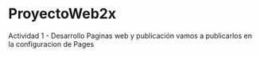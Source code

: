 # ProyectoWeb2x
Actividad 1 - Desarrollo Paginas web y publicación 
vamos a publicarlos en la configuracion de Pages
